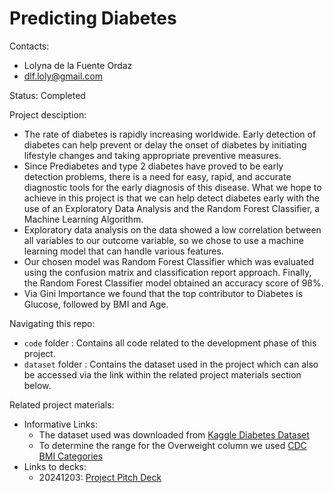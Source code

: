 # Predicting Diabetes

Contacts:
* Lolyna de la Fuente Ordaz
* dlf.loly@gmail.com

Status: Completed

Project desciption:
* The rate of diabetes is rapidly increasing worldwide. Early detection of diabetes can help prevent or delay the onset of diabetes by initiating lifestyle changes and taking appropriate preventive measures.
* Since Prediabetes and type 2 diabetes have proved to be early detection problems, there is a need for easy, rapid, and accurate diagnostic tools for the early diagnosis of this disease. What we hope to achieve in this project is that we can help detect diabetes early with the use of an Exploratory Data Analysis and the Random Forest Classifier, a Machine Learning Algorithm.
* Exploratory data analysis on the data showed a low correlation between all variables to our outcome variable, so we chose to use a machine learning model that can handle various features.
* Our chosen model was Random Forest Classifier which was evaluated using the confusion matrix and classification report approach. Finally, the Random Forest Classifier model obtained an accuracy score of 98%.
* Via Gini Importance we found that the top contributor to Diabetes is Glucose, followed by BMI and Age.

Navigating this repo:
* `code` folder : Contains all code related to the development phase of this project.
* `dataset` folder : Contains the dataset used in the project which can also be accessed via the link within the related project materials section below.
      
Related project materials:
* Informative Links:
    * The dataset used was downloaded from [Kaggle Diabetes Dataset](https://www.kaggle.com/datasets/vikasukani/diabetes-data-set)
    * To determine the range for the Overweight column we used [CDC BMI Categories](https://www.cdc.gov/bmi/adult-calculator/bmi-categories.html) 
* Links to decks:
    * 20241203: [Project Pitch Deck](https://docs.google.com/presentation/d/1MCiyh3Cd5OER9rGEt8SsUwtHEX-Fca170ZOqqZsC2X8/edit?usp=sharing)

